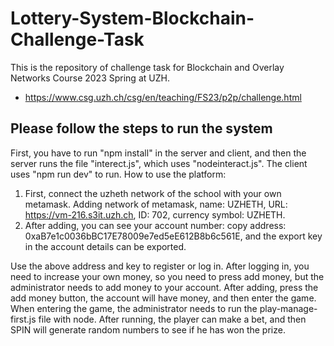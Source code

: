 # Lottery-System-Blockchain-Challenge-Task
This is the repository of challenge task for Blockchain and Overlay Networks Course 2023 Spring at UZH.
* https://www.csg.uzh.ch/csg/en/teaching/FS23/p2p/challenge.html 
## Please follow the steps to run the system
First, you have to run "npm install" in the server and client, and then the server runs the file "interect.js", which uses "nodeinteract.js". The client uses "npm run dev" to run.
How to use the platform:
1. First, connect the uzheth network of the school with your own metamask.
Adding network of metamask, name: UZHETH, URL: https://vm-216.s3it.uzh.ch, ID: 702, currency symbol: UZHETH.
2. After adding, you can see your account number: copy address: 0xaB7e1c0036bBC17E78009e7ed5eE612B8b6c561E, and the export key in the account details can be exported.

Use the above address and key to register or log in. After logging in, you need to increase your own money, so you need to press add money, but the administrator needs to add money to your account. After adding, press the add money button, the account will have money, and then enter the game. When entering the game, the administrator needs to run the play-manage-first.js file with node. After running, the player can make a bet, and then SPIN will generate random numbers to see if he has won the prize.
